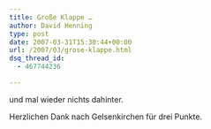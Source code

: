 ```yaml
---
title: Große Klappe …
author: David Henning
type: post
date: 2007-03-31T15:30:44+00:00
url: /2007/03/grose-klappe.html
dsq_thread_id:
  - 467744236

---
```

und mal wieder nichts dahinter.

Herzlichen Dank nach Gelsenkirchen für drei Punkte.